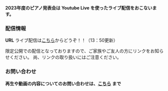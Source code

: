 **2023年度のピアノ発表会は Youtube Live を使ったライブ配信をおこないます。**

### 配信情報

**URL** ライブ配信は[こちら](https://youtube.com/live/G9flHlcyJS4?feature=share)からどうぞ！！（13：50更新）

限定公開での配信となっておりますので、ご家族やご友人の方にリンクをお知らせください。
尚、リンクの取り扱いにはご注意ください。

### お問い合わせ

**再生や動画の内容についてのお問い合わせは、[こちら](mailto:keitarou.kondou@gmail.com) まで**
